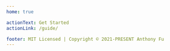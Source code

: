 ```yaml
---
home: true

actionText: Get Started
actionLink: /guide/

footer: MIT Licensed | Copyright © 2021-PRESENT Anthony Fu
---
```

